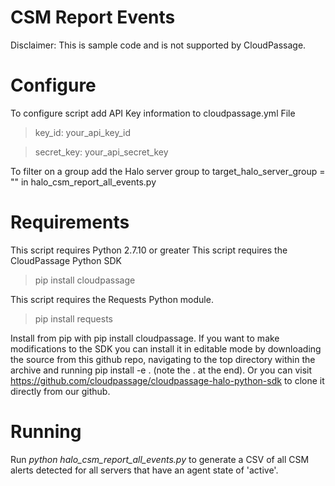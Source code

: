 # CSM Report Events


Disclaimer: This is sample code and is not supported by CloudPassage.

# Configure
To configure script add API Key information to cloudpassage.yml File
>key_id: your_api_key_id

>secret_key: your_api_secret_key  
  
To filter on a group add the Halo server group to target_halo_server_group = ""
in halo_csm_report_all_events.py  

# Requirements

This script requires Python 2.7.10 or greater
This script requires the CloudPassage Python SDK
> pip install cloudpassage

This script requires the Requests Python module.
>pip install requests

Install from pip with pip install cloudpassage. If you want to make modifications to the SDK you can install it in editable mode by downloading the source from this github repo, navigating to the top directory within the archive and running pip install -e . (note the . at the end). Or you can visit https://github.com/cloudpassage/cloudpassage-halo-python-sdk to clone it directly from our github.

# Running
Run *python halo_csm_report_all_events.py* to generate a CSV of all CSM alerts detected for all servers that have an agent state of 'active'.
